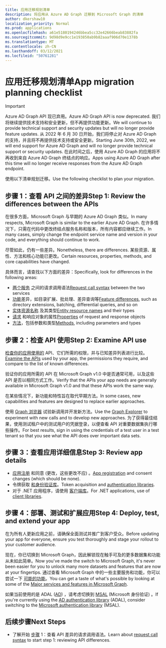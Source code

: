 ```yaml
---
title: 应用迁移规划清单
description: 将应用从 Azure AD Graph 迁移到 Microsoft Graph 的清单
author: dkershaw10
localization_priority: Normal
ms.prod: applications
ms.openlocfilehash: a61e5180194246bbea5cc32e42666beab83882fa
ms.sourcegitcommit: 9d98d9e9cc1e193850ab9b82aaaf906d70e1378b
ms.translationtype: MT
ms.contentlocale: zh-CN
ms.lasthandoff: 03/12/2021
ms.locfileid: "50761281"
---
```

# <a name="app-migration-planning-checklist"></a><span data-ttu-id="8827a-103">应用迁移规划清单</span><span class="sxs-lookup"><span data-stu-id="8827a-103">App migration planning checklist</span></span>

> [!Important]
> <span data-ttu-id="8827a-104">Azure AD Graph API 现已弃用。</span><span class="sxs-lookup"><span data-stu-id="8827a-104">Azure AD Graph API is now deprecated.</span></span> <span data-ttu-id="8827a-105">我们将继续提供技术支持和安全更新，但不再提供功能更新。</span><span class="sxs-lookup"><span data-stu-id="8827a-105">We will continue to provide technical support and security updates but will no longer provide feature updates.</span></span>
> <span data-ttu-id="8827a-106">从 2022 年 6 月 30 日开始，我们将停止对 Azure AD Graph 的支持，并且将不再提供技术支持或安全更新。</span><span class="sxs-lookup"><span data-stu-id="8827a-106">Starting June 30th, 2022, we will end support for Azure AD Graph and will no longer provide technical support or security updates.</span></span> <span data-ttu-id="8827a-107">在此时间之后，使用 Azure AD Graph 的应用将不再收到来自 Azure AD Graph 终结点的响应。</span><span class="sxs-lookup"><span data-stu-id="8827a-107">Apps using Azure AD Graph after this time will no longer receive responses from the Azure AD Graph endpoint.</span></span>

<span data-ttu-id="8827a-108">使用以下清单规划迁移。</span><span class="sxs-lookup"><span data-stu-id="8827a-108">Use the following checklist to plan your migration.</span></span>

## <a name="step-1-review-the-differences-between-the-apis"></a><span data-ttu-id="8827a-109">步骤 1：查看 API 之间的差异</span><span class="sxs-lookup"><span data-stu-id="8827a-109">Step 1: Review the differences between the APIs</span></span>

<span data-ttu-id="8827a-110">在很多方面，Microsoft Graph 与早期的 Azure AD Graph 类似。</span><span class="sxs-lookup"><span data-stu-id="8827a-110">In many respects, Microsoft Graph is similar to the earlier Azure AD Graph.</span></span> <span data-ttu-id="8827a-111">在许多情况下，只需在代码中更改终结点服务名称和版本，所有内容都应继续工作。</span><span class="sxs-lookup"><span data-stu-id="8827a-111">In many cases, simply change the endpoint service name and version in your code, and everything should continue to work.</span></span>

<span data-ttu-id="8827a-112">尽管如此，仍有一些差异。</span><span class="sxs-lookup"><span data-stu-id="8827a-112">Nonetheless, there are differences.</span></span> <span data-ttu-id="8827a-113">某些资源、属性、方法和核心功能已更改。</span><span class="sxs-lookup"><span data-stu-id="8827a-113">Certain resources, properties, methods, and core capabilities have changed.</span></span>

<span data-ttu-id="8827a-114">具体而言，请查找以下方面的差异：</span><span class="sxs-lookup"><span data-stu-id="8827a-114">Specifically, look for differences in the following areas:</span></span>

- <span data-ttu-id="8827a-115">[两个服务](migrate-azure-ad-graph-request-differences.md) 之间的请求调用语法</span><span class="sxs-lookup"><span data-stu-id="8827a-115">[Request call syntax](migrate-azure-ad-graph-request-differences.md) between the two services</span></span>
- <span data-ttu-id="8827a-116">[功能](migrate-azure-ad-graph-feature-differences.md)差异，如目录扩展、批处理、差异查询等</span><span class="sxs-lookup"><span data-stu-id="8827a-116">[Feature differences](migrate-azure-ad-graph-feature-differences.md), such as directory extensions, batching, differential queries, and so on</span></span>
- <span data-ttu-id="8827a-117">[实体资源名称](migrate-azure-ad-graph-resource-differences.md) 及其类型</span><span class="sxs-lookup"><span data-stu-id="8827a-117">[Entity resource names](migrate-azure-ad-graph-resource-differences.md) and their types</span></span>
- <span data-ttu-id="8827a-118">[请求](migrate-azure-ad-graph-property-differences.md) 和响应对象的属性</span><span class="sxs-lookup"><span data-stu-id="8827a-118">[Properties](migrate-azure-ad-graph-property-differences.md) of request and response objects</span></span>
- <span data-ttu-id="8827a-119">[方法](migrate-azure-ad-graph-method-differences.md)，包括参数和类型</span><span class="sxs-lookup"><span data-stu-id="8827a-119">[Methods](migrate-azure-ad-graph-method-differences.md), including parameters and types</span></span>

## <a name="step-2-examine-api-use"></a><span data-ttu-id="8827a-120">步骤 2：检查 API 使用</span><span class="sxs-lookup"><span data-stu-id="8827a-120">Step 2: Examine API use</span></span>

<span data-ttu-id="8827a-121">[检查你的应用使用的](migrate-azure-ad-graph-audit-api-use.md) API、它们所需的权限，并与已知差异列表进行比较。</span><span class="sxs-lookup"><span data-stu-id="8827a-121">[Examine the APIs](migrate-azure-ad-graph-audit-api-use.md) used by your app, the permissions they require, and compare to the list of known differences.</span></span>  

<span data-ttu-id="8827a-122">验证你的应用所需的 API 在 Microsoft Graph v1.0 中是否通常可用，以及这些 API 是否以相同方式工作。</span><span class="sxs-lookup"><span data-stu-id="8827a-122">Verify that the APIs your app needs are generally available in Microsoft Graph v1.0 and that these APIs work the same way.</span></span>

<span data-ttu-id="8827a-123">在某些情况下，新功能和特性旨在取代早期方法。</span><span class="sxs-lookup"><span data-stu-id="8827a-123">In some cases, new capabilities and features are designed to replace earlier approaches.</span></span>

<span data-ttu-id="8827a-124">使用 [Graph 浏览器](https://aka.ms/ge) 试验新调用并开发新方法。</span><span class="sxs-lookup"><span data-stu-id="8827a-124">Use the [Graph Explorer](https://aka.ms/ge) to experiment with new calls and to develop new approaches.</span></span> <span data-ttu-id="8827a-125">为了获得最佳结果，使用测试租户中的测试用户的凭据登录，以便查看 API 对重要数据集执行哪些操作。</span><span class="sxs-lookup"><span data-stu-id="8827a-125">For best results, sign in using the credentials of a test user in a test tenant so that you see what the API does over important data sets.</span></span>

## <a name="step-3-review-app-details"></a><span data-ttu-id="8827a-126">步骤 3：查看应用详细信息</span><span class="sxs-lookup"><span data-stu-id="8827a-126">Step 3: Review app details</span></span>

- <span data-ttu-id="8827a-127">[应用注册](migrate-azure-ad-graph-app-registration.md) 和同意 (更改，这些更改不应) 。</span><span class="sxs-lookup"><span data-stu-id="8827a-127">[App registration](migrate-azure-ad-graph-app-registration.md) and consent changes (which should be none).</span></span>
- <span data-ttu-id="8827a-128">令牌获取 [和身份验证库](migrate-azure-ad-graph-authentication-library.md)。</span><span class="sxs-lookup"><span data-stu-id="8827a-128">Token acquisition and [authentication libraries](migrate-azure-ad-graph-authentication-library.md).</span></span>
- <span data-ttu-id="8827a-129">对于 .NET 应用程序，请使用 [客户端库](migrate-azure-ad-graph-client-libraries.md)。</span><span class="sxs-lookup"><span data-stu-id="8827a-129">For .NET applications, use of [client libraries](migrate-azure-ad-graph-client-libraries.md).</span></span>

## <a name="step-4-deploy-test-and-extend-your-app"></a><span data-ttu-id="8827a-130">步骤 4：部署、测试和扩展应用</span><span class="sxs-lookup"><span data-stu-id="8827a-130">Step 4: Deploy, test, and extend your app</span></span>

<span data-ttu-id="8827a-131">在为所有人更新应用之前，请确保全面测试并推广到客户受众。</span><span class="sxs-lookup"><span data-stu-id="8827a-131">Before updating your app for everyone, ensure you test thoroughly and stage your rollout to your customer audience.</span></span>

<span data-ttu-id="8827a-132">现在，你已切换到 Microsoft Graph，因此解锁现在触手可及的更多数据集和功能从未如此简单。</span><span class="sxs-lookup"><span data-stu-id="8827a-132">Now you've made the switch to Microsoft Graph, it's never been easier for you to unlock many more datasets and features that are now at your fingertips.</span></span> <span data-ttu-id="8827a-133">通过查看 Microsoft Graph 中的一些主要服务和功能，你可以尝试一下 [可能的功能](./overview-major-services.md)。</span><span class="sxs-lookup"><span data-stu-id="8827a-133">You can get a taste of what's possible by looking at some of the [Major services and features in Microsoft Graph](./overview-major-services.md).</span></span>

<span data-ttu-id="8827a-134">如果当前使用的是 ADAL ([AD](/azure/active-directory/develop/active-directory-authentication-libraries)) ，请考虑切换到 [MSAL](/azure/active-directory/develop/reference-v2-libraries) (Microsoft 身份验证) 。</span><span class="sxs-lookup"><span data-stu-id="8827a-134">If you're currently using the [AD authentication library](/azure/active-directory/develop/active-directory-authentication-libraries) (ADAL), consider switching to the [Microsoft authentication library](/azure/active-directory/develop/reference-v2-libraries) (MSAL).</span></span>

## <a name="next-steps"></a><span data-ttu-id="8827a-135">后续步骤</span><span class="sxs-lookup"><span data-stu-id="8827a-135">Next Steps</span></span>

- <span data-ttu-id="8827a-136">了解开始 [步骤](migrate-azure-ad-graph-request-differences.md) 1：查看 API 差异的请求调用语法。</span><span class="sxs-lookup"><span data-stu-id="8827a-136">Learn about [request call syntax](migrate-azure-ad-graph-request-differences.md) to start step 1: reviewing API differences.</span></span>
